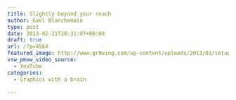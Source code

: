 ```yaml
---
title: Slightly beyond your reach
author: Gaël Blanchemain
type: post
date: 2013-02-21T20:31:07+00:00
draft: true
url: /?p=4564
featured_image: http://www.gr0wing.com/wp-content/uploads/2013/01/setup-a-situation.jpg
vsw_pmvw_video_source:
  - YouTube
categories:
  - Graphics with a brain

---
```


